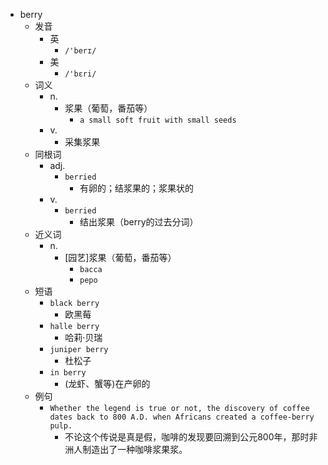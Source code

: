 - berry
  - 发音
    - 英
      - `/'berɪ/`
    - 美
      - `/'bɛri/`
  - 词义
    - n.
      - 浆果（葡萄，番茄等）
        - `a small soft fruit with small seeds`
    - v.
      - 采集浆果
  - 同根词
    - adj.
      - `berried`
        - 有卵的；结浆果的；浆果状的
    - v.
      - `berried`
        - 结出浆果（berry的过去分词）
  - 近义词
    - n.
      - [园艺]浆果（葡萄，番茄等）
        - `bacca`
        - `pepo`
  - 短语
    - `black berry`
      - 欧黑莓 
    - `halle berry`
      - 哈莉·贝瑞 
    - `juniper berry`
      - 杜松子 
    - `in berry`
      - (龙虾、蟹等)在产卵的 
  - 例句
    - `Whether the legend is true or not, the discovery of coffee dates back to 800 A.D. when Africans created a coffee-berry pulp.`
      - 不论这个传说是真是假，咖啡的发现要回溯到公元800年，那时非洲人制造出了一种咖啡浆果浆。

